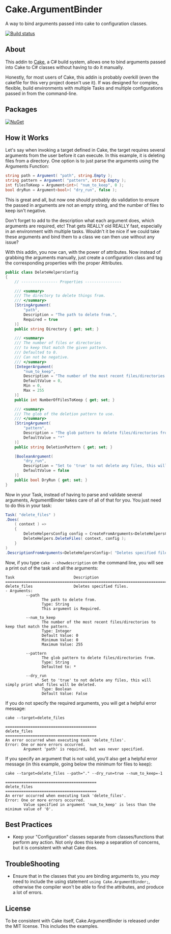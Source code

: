 Cake.ArgumentBinder
=========
A way to bind arguments passed into cake to configuration classes.

[![Build status](https://ci.appveyor.com/api/projects/status/p8qx0ee022gy9r9i?svg=true)](https://ci.appveyor.com/project/cakecontrib/cake-argumentbinder)

About
--------
This addin to [Cake](https://github.com/cake-build/cake), a C# build system, allows one to bind arguments passed into Cake
to C# classes without having to do it manually.

Honestly, for most users of Cake, this addin is probably overkill (even the cakefile for this very project doesn't use it).
If was designed for complex, flexible, build environments with multiple Tasks and multiple configurations passed in from the command-line.

Packages
--------
[![NuGet](https://img.shields.io/nuget/v/Cake.ArgumentBinder.svg)](https://www.nuget.org/packages/Cake.ArgumentBinder/) 

How it Works
--------
Let's say when invoking a target defined in Cake, the target requires several arguments from the user before it can execute.  In this example, it is deleting files from a directory.
One option is to just parse the arguments using the Arguments Function:

```C#
string path = Argument( "path", string.Empty );
string pattern = Argument( "pattern", string.Empty );
int filesToKeep = Argument<int>( "num_to_keep", 0 );
bool dryRun = Argument<bool>( "dry_run", false );
```

This is great and all, but now one should probably do validation to ensure the passed in arguments
are not an empty string, and the number of files to keep isn't negative.

Don't forget to add to the description what each argument does, which arguments are required, etc!  That gets REALLY old REALLY fast, especially in an environment with multiple tasks.
Wouldn't it be nice if we could take these arguments and bind them to a class we can then use without any issue?

With this addin, you now can, with the power of attributes.  Now instead of grabbing the arguments manually, just create a configuration class
and tag the corresponding properties with the proper Attributes.

```C#
public class DeleteHelpersConfig
{
    // ---------------- Properties ----------------

    /// <summary>
    /// The directory to delete things from.
    /// </summary>
    [StringArgument(
        "path",
        Description = "The path to delete from.",
        Required = true
    )]
    public string Directory { get; set; }

    /// <summary>
    /// The number of files or directories 
    /// to keep that match the given pattern.
    /// Defaulted to 0.
    /// Can not be negative.
    /// </summary>
    [IntegerArgument(
        "num_to_keep",
        Description = "The number of the most recent files/directories to keep that match the pattern.",
        DefaultValue = 0,
        Min = 0,
        Max = 255
    )]
    public int NumberOfFilesToKeep { get; set; }

    /// <summary>
    /// The glob of the deletion pattern to use.
    /// </summary>
    [StringArgument(
        "pattern",
        Description = "The glob pattern to delete files/directories from.",
        DefaultValue = "*"
    )]
    public string DeletionPattern { get; set; }

    [BooleanArgument(
        "dry_run",
        Description = "Set to 'true' to not delete any files, this will simply print what files will be deleted.",
        DefaultValue = false
    )]
    public bool DryRun { get; set; }
}
```

Now in your Task, instead of having to parse and validate several arguments, ArgumentBinder takes care of all of that for you.  You just need to do this in your task:

```C#
Task( "delete_files" )
.Does(
    ( context ) =>
    {
        DeleteHelpersConfig config = CreateFromArguments<DeleteHelpersConfig>();
        DeleteHelpers.DeleteFiles( context, config );
    }
)
.DescriptionFromArguments<DeleteHelpersConfig>( "Deletes specified files." );
```

Now, if you type ```cake --showdescription``` on the command line, you will see a print out of the task and
all the arguments:

```
Task                          Description
================================================================================
delete_files                  Deletes specified files.
- Arguments:
         --path
                The path to delete from.
                Type: String
                This argument is Required.

         --num_to_keep
                The number of the most recent files/directories to keep that match the pattern.
                Type: Integer
                Default Value: 0
                Minimum Value: 0
                Maximum Value: 255

         --pattern
                The glob pattern to delete files/directories from.
                Type: String
                Defaulted to: *

         --dry_run
                Set to 'true' to not delete any files, this will simply print what files will be deleted.
                Type: Boolean
                Default Value: False
```

If you do not specify the required arguments, you will get a helpful error message:

```
cake --target=delete_files

========================================
delete_files
========================================
An error occurred when executing task 'delete_files'.
Error: One or more errors occurred.
        Argument 'path' is required, but was never specified.
```

If you specify an argument that is not valid, you'll also get a helpful error message (in this example, going below the minimum for files to keep):

```
cake --target=delete_files --path="." --dry_run=true --num_to_keep=-1

========================================
delete_files
========================================
An error occurred when executing task 'delete_files'.
Error: One or more errors occurred.
        Value specified in argument 'num_to_keep' is less than the minimum value of '0'.
```

Best Practices
--------
* Keep your "Configuration" classes separate from classes/functions that perform any action. 
  Not only does this keep a separation of concerns, but it is consistent with what Cake does.

TroubleShooting
--------
* Ensure that in the classes that you are binding arguments to, you _may_ need to include the using statement ```using Cake.ArgumentBinder;```,
  otherwise the compiler won't be able to find the attributes, and produce a lot of errors.

License
--------
To be consistent with Cake itself, Cake.ArgumentBinder is released under the MIT license.  This includes the examples.

